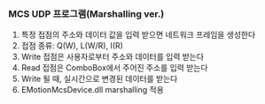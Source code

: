 ### MCS UDP 프로그램(Marshalling ver.)

1. 특정 접점의 주소와 데이터 값을 입력 받으면 네트워크 프레임을 생성한다
2. 접점 종류: Q(W), L(W/R), I(R)
3. Write 접점은 사용자로부터 주소와 데이터를 입력 받는다
4. Read 접점은 ComboBox에서 주어진 주소를 입력 받는다
5. Write 될 때, 실시간으로 변경된 데이터를 받는다
6. EMotionMcsDevice.dll marshalling 적용